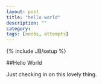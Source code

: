 ```yaml
---
layout: post
title: "hello world"
description: ""
category: 
tags: [noobs, attempts]
---
```

{% include JB/setup %}

##Hello World

Just checking in on this lovely thing.
